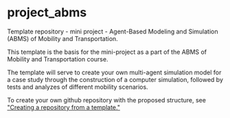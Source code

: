 # project_abms
Template repository - mini project - Agent-Based Modeling and Simulation (ABMS) of Mobility and Transportation.

This template is the basis for the mini-project as a part of the ABMS of Mobility and Transportation course.

The template will serve to create your own multi-agent simulation model for a case study through the construction of a computer simulation, followed by tests and analyzes of different mobility scenarios.

To create your own github repository with the proposed structure, see ["Creating a repository from a template."](https://docs.github.com/en/repositories/creating-and-managing-repositories/creating-a-repository-from-a-template)
